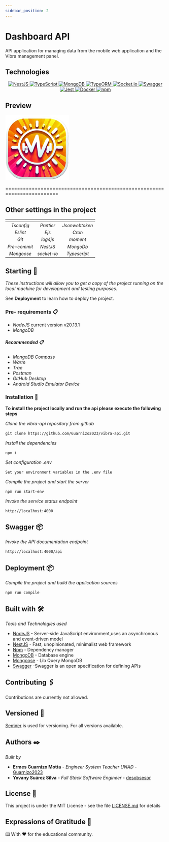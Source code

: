 ```yaml
---
sidebar_position: 2
---
```


# Dashboard API 

API application for managing data from the mobile web application and the Vibra management panel.

## Technologies

<p align="center">
  <a href="https://nestjs.com/" target="_blank">
  <img src="https://img.shields.io/badge/NestJS-10.x-E0234E?style=flat&logo=nestjs&logoColor=white" alt="NestJS" />
  </a> 
  <a href="https://www.typescriptlang.org/" target="_blank">
  <img src="https://img.shields.io/badge/TypeScript-5.x-3178C6?style=flat&logo=typescript&logoColor=white" alt="TypeScript" />
  </a>
  <a href="https://www.mongodb.com/" target="_blank">
  <img src="https://img.shields.io/badge/MongoDB-7.x-47A248?style=flat&logo=mongodb&logoColor=white" alt="MongoDB" />
  </a>
  <a href="https://typeorm.io/" target="_blank">
  <img src="https://img.shields.io/badge/TypeORM-0.3.x-FE0902?style=flat&logo=typeorm&logoColor=white" alt="TypeORM" />
  </a>
  <a href="https://socket.io/" target="_blank">
  <img src="https://img.shields.io/badge/Socket.io-4.x-010101?style=flat&logo=socket.io&logoColor=white" alt="Socket.io" />
  </a>
  <a href="https://swagger.io/" target="_blank">
  <img src="https://img.shields.io/badge/Swagger-3.x-85EA2D?style=flat&logo=swagger&logoColor=white" alt="Swagger" />
  </a>
  <a href="https://jestjs.io/" target="_blank">
  <img src="https://img.shields.io/badge/Jest-29.x-C21325?style=flat&logo=jest&logoColor=white" alt="Jest" />
  </a>
  <a href="https://www.docker.com/" target="_blank">
  <img src="https://img.shields.io/badge/Docker-24.x-2496ED?style=flat&logo=docker&logoColor=white" alt="Docker" />
  </a>
  <a href="https://www.npmjs.com/" target="_blank">
  <img src="https://img.shields.io/badge/npm-9.x-CB3837?style=flat&logo=npm&logoColor=white" alt="npm" />
  </a>
</p>

## Preview

![/img/logovibra.png](/img/logovibra.png) 

========================================================================

## Other settings in the project

|   <!-- -->   | <!--   -->  |    <!-- -->    |
| :----------: | :---------: | :------------: |
|  _Tsconfig_  | _Prettier_  | _Jsonwebtoken_ |
|   _Eslint_   |    _Ejs_    |     _Cron_     |
|    _Git_     |  _log4js_   |    _moment_    |
| _Pre-commit_ |  _NestJS_   |   _MongoDb_    |
|  _Mongoose_  | _socket-io_ |  _Typescript_  |

## Starting 🚀

_These instructions will allow you to get a copy of the project running on the local machine for development and testing purposes._

See **Deployment** to learn how to deploy the project.

### Pre- requirements 📋

- _NodeJS_ current version v20.13.1
- _MongoDB_ 

##### Recommended 📋

- _MongoDB Compass_
- _Warm_
- _Trae_
- _Postman_
- _GitHub Desktop_
- _Android Studio Emulator Device_

### Installation 🔧

**To install the project locally and run the api please execute the following steps**

_Clone the vibra-api repository from github_

```
git clone https://github.com/Guarnizo2023/vibra-api.git
```

_Install the dependencies_

```
npm i
```

_Set configuration .env_

```
Set your environment variables in the .env file
```

_Compile the project and start the server_

```
npm run start-env
```

_Invoke the service status endpoint_

```
http://localhost:4000
```

## Swagger 📦

_Invoke the API documentation endpoint_

```
http://localhost:4000/api
```

## Deployment 📦

_Compile the project and build the application sources_

```
npm run compile
```

## Built with 🛠️

_Tools and Technologies used_

- [NodeJS](https://nodejs.org/en/) - Server-side JavaScript environment,uses an asynchronous and event-driven model
- [NestJS](https://nestjs.com/) - Fast, unopinionated, minimalist web framework
- [Npm](https://www.npmjs.com/) - Dependency manager
- [MongoDB](https://www.mongodb.com/) - Database engine
- [Mongoose](https://mongoosejs.com/docs/) - Lib Query MongoDB
- [Swagger](https://swagger.io/) -Swagger is an open specification for defining APIs

## Contributing 🖇️

Contributions are currently not allowed.

## Versioned 📌

[SemVer](http://semver.org/) is used for versioning. For all versions available.

## Authors ✒️

_Built by_

- **Ermes Guarnizo Motta** - _Engineer System Teacher UNAD_ - [Guarnizo2023](https://github.com/Guarnizo2023)
- **Yovany Suárez Silva** - _Full Stack Software Engineer_ - [desobsesor](https://github.com/desobsesor)

## License 📄

This project is under the MIT License - see the file [LICENSE.md](LICENSE.md) for details

## Expressions of Gratitude 🎁

⌨️ With ❤️ for the educational community.
